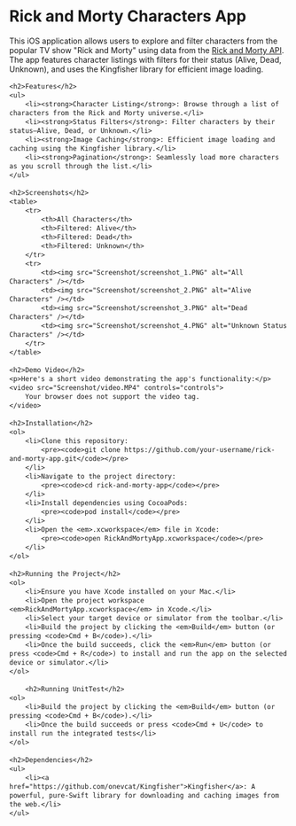 <readme>
    <h1>Rick and Morty Characters App</h1>
    <p>This iOS application allows users to explore and filter characters from the popular TV show "Rick and Morty" using data from the <a href="https://rickandmortyapi.com/">Rick and Morty API</a>. The app features character listings with filters for their status (Alive, Dead, Unknown), and uses the Kingfisher library for efficient image loading.</p>

    <h2>Features</h2>
    <ul>
        <li><strong>Character Listing</strong>: Browse through a list of characters from the Rick and Morty universe.</li>
        <li><strong>Status Filters</strong>: Filter characters by their status—Alive, Dead, or Unknown.</li>
        <li><strong>Image Caching</strong>: Efficient image loading and caching using the Kingfisher library.</li>
        <li><strong>Pagination</strong>: Seamlessly load more characters as you scroll through the list.</li>
    </ul>

    <h2>Screenshots</h2>
    <table>
        <tr>
            <th>All Characters</th>
            <th>Filtered: Alive</th>
            <th>Filtered: Dead</th>
            <th>Filtered: Unknown</th>
        </tr>
        <tr>
            <td><img src="Screenshot/screenshot_1.PNG" alt="All Characters" /></td>
            <td><img src="Screenshot/screenshot_2.PNG" alt="Alive Characters" /></td>
            <td><img src="Screenshot/screenshot_3.PNG" alt="Dead Characters" /></td>
            <td><img src="Screenshot/screenshot_4.PNG" alt="Unknown Status Characters" /></td>
        </tr>
    </table>

    <h2>Demo Video</h2>
    <p>Here's a short video demonstrating the app's functionality:</p>
    <video src="Screenshot/video.MP4" controls="controls">
        Your browser does not support the video tag.
    </video>

    <h2>Installation</h2>
    <ol>
        <li>Clone this repository:
            <pre><code>git clone https://github.com/your-username/rick-and-morty-app.git</code></pre>
        </li>
        <li>Navigate to the project directory:
            <pre><code>cd rick-and-morty-app</code></pre>
        </li>
        <li>Install dependencies using CocoaPods:
            <pre><code>pod install</code></pre>
        </li>
        <li>Open the <em>.xcworkspace</em> file in Xcode:
            <pre><code>open RickAndMortyApp.xcworkspace</code></pre>
        </li>
    </ol>

    <h2>Running the Project</h2>
    <ol>
        <li>Ensure you have Xcode installed on your Mac.</li>
        <li>Open the project workspace <em>RickAndMortyApp.xcworkspace</em> in Xcode.</li>
        <li>Select your target device or simulator from the toolbar.</li>
        <li>Build the project by clicking the <em>Build</em> button (or pressing <code>Cmd + B</code>).</li>
        <li>Once the build succeeds, click the <em>Run</em> button (or press <code>Cmd + R</code>) to install and run the app on the selected device or simulator.</li>
    </ol>
    
        <h2>Running UnitTest</h2>
    <ol>
        <li>Build the project by clicking the <em>Build</em> button (or pressing <code>Cmd + B</code>).</li>
        <li>Once the build succeeds or press <code>Cmd + U</code> to install run the integrated tests</li>
    </ol>

    <h2>Dependencies</h2>
    <ul>
        <li><a href="https://github.com/onevcat/Kingfisher">Kingfisher</a>: A powerful, pure-Swift library for downloading and caching images from the web.</li>
    </ul>
    
</readme>

